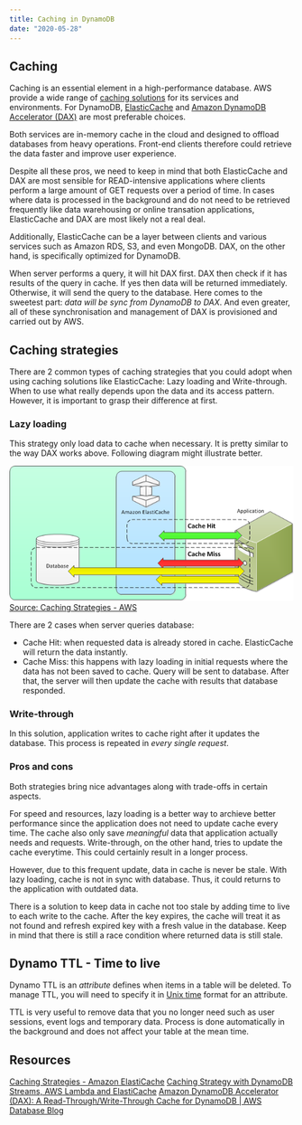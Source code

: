 ```yaml
---
title: Caching in DynamoDB
date: "2020-05-28"
---
```


## Caching
Caching is an essential element in a high-performance database. AWS provide a wide range of [caching solutions](https://aws.amazon.com/caching/aws-caching/) for its services and environments. For DynamoDB, [ElasticCache](https://aws.amazon.com/elasticache/) and [Amazon DynamoDB Accelerator (DAX)](https://aws.amazon.com/dynamodb/dax/) are most preferable choices.

Both services are in-memory cache in the cloud and designed to offload databases from heavy operations. Front-end clients therefore could retrieve the data faster and improve user experience.

Despite all these pros, we need to keep in mind that both ElasticCache and DAX are most sensible for READ-intensive applications where clients perform a large amount of GET requests over a period of time. In cases where data is processed in the background and do not need to be retrieved frequently like data warehousing or online transation applications, ElasticCache and DAX are most likely not a real deal.

Additionally, ElasticCache can be a layer between clients and various services such as Amazon RDS, S3, and even MongoDB. DAX, on the other hand, is specifically optimized for DynamoDB.

When server performs a query, it will hit DAX first. DAX then check if it has results of the query in cache. If yes then data will be returned immediately. Otherwise, it will send the query to the database. Here comes to the sweetest part: *data will be sync from DynamoDB to DAX*. And even greater, all of these synchronisation and management of DAX is provisioned and carried out by AWS.

## Caching strategies
There are 2 common types of caching strategies that you could adopt when using caching solutions like ElasticCache: Lazy loading  and Write-through. When to use what really depends upon the data and its access pattern. However, it is important to grasp their difference at first.

### Lazy loading
This strategy only load data to cache when necessary. It is pretty similar to the way DAX works above. Following diagram might illustrate better.

![lazy loading](./assets/lazy-loading.png)
[Source: Caching Strategies - AWS](https://docs.aws.amazon.com/AmazonElastiCache/latest/mem-ug/Strategies.html)

There are 2 cases when server queries database:
* Cache Hit: when requested data is already stored in cache. ElasticCache will return the data instantly.
* Cache Miss: this happens with lazy loading in initial requests where the data has not been saved to cache. Query will be sent to database. After that, the server will then update the cache with results that database responded.

### Write-through
In this solution, application writes to cache right after it updates the database. This process is repeated in *every single request*.

### Pros and cons
Both strategies bring nice advantages along with trade-offs in certain aspects.

For speed and resources, lazy loading is a better way to archieve better performance since the application does not need to update cache every time. The cache also only save *meaningful* data that application actually needs and requests. Write-through, on the other hand, tries to update the cache everytime. This could certainly result in a longer process.

However, due to this frequent update, data in cache is never be stale. With lazy loading, cache is not in sync with database. Thus, it could returns to the application with outdated data.

There is a solution to keep data in cache not too stale by adding time to live to each write to the cache. After the key expires, the cache will treat it as not found and refresh expired key with a fresh value in the database. Keep in mind that there is still a race condition where returned data is still stale.

## Dynamo TTL - Time to live
Dynamo TTL is an *attribute* defines when items in a table will be deleted. To manage TTL, you will need to specify it in [Unix time](https://en.wikipedia.org/wiki/Unix_time) format for an attribute.

TTL is very useful to remove data that you no longer need such as user sessions, event logs and temporary data. Process is done automatically in the background and does not affect your table at the mean time.

## Resources
[Caching Strategies - Amazon ElastiCache](https://docs.aws.amazon.com/AmazonElastiCache/latest/mem-ug/Strategies.html)
[Caching Strategy with DynamoDB Streams, AWS Lambda and ElastiCache](https://medium.com/fernando-pereiro/caching-strategy-with-dynamodb-streams-aws-lambda-and-elasticache-2b309333cff9)
[Amazon DynamoDB Accelerator (DAX): A Read-Through/Write-Through Cache for DynamoDB | AWS Database Blog](https://aws.amazon.com/blogs/database/amazon-dynamodb-accelerator-dax-a-read-throughwrite-through-cache-for-dynamodb/)